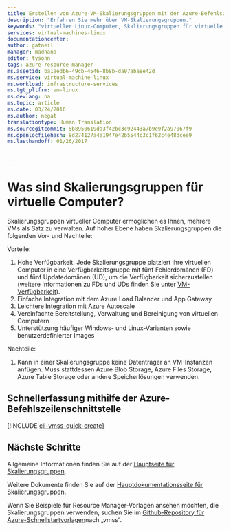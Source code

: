 ```yaml
---
title: Erstellen von Azure-VM-Skalierungsgruppen mit der Azure-Befehlszeilenschnittstelle | Microsoft-Dokumentation
description: "Erfahren Sie mehr über VM-Skalierungsgruppen."
keywords: "virtueller Linux-Computer, Skalierungsgruppen für virtuelle Computer"
services: virtual-machines-linux
documentationcenter: 
author: gatneil
manager: madhana
editor: tysonn
tags: azure-resource-manager
ms.assetid: ba1aedb6-49cb-4546-8b8b-da97aba8e42d
ms.service: virtual-machine-linux
ms.workload: infrastructure-services
ms.tgt_pltfrm: vm-linux
ms.devlang: na
ms.topic: article
ms.date: 03/24/2016
ms.author: negat
translationtype: Human Translation
ms.sourcegitcommit: 5b8950619da3f42bc3c92443a7b9e9f2a97067f9
ms.openlocfilehash: 8d274127a4e1947e42b5544c3c1f62c4e48dcee9
ms.lasthandoff: 01/26/2017


---
```

# <a name="what-are-virtual-machine-scale-sets"></a>Was sind Skalierungsgruppen für virtuelle Computer?
Skalierungsgruppen virtueller Computer ermöglichen es Ihnen, mehrere VMs als Satz zu verwalten. Auf hoher Ebene haben Skalierungsgruppen die folgenden Vor- und Nachteile:

Vorteile:

1. Hohe Verfügbarkeit. Jede Skalierungsgruppe platziert ihre virtuellen Computer in eine Verfügbarkeitsgruppe mit fünf Fehlerdomänen (FD) und fünf Updatedomänen (UD), um die Verfügbarkeit sicherzustellen (weitere Informationen zu FDs und UDs finden Sie unter [VM-Verfügbarkeit](virtual-machines-linux-manage-availability.md?toc=%2fazure%2fvirtual-machines%2flinux%2ftoc.json)). 
2. Einfache Integration mit dem Azure Load Balancer und App Gateway
3. Leichtere Integration mit Azure Autoscale
4. Vereinfachte Bereitstellung, Verwaltung und Bereinigung von virtuellen Computern
5. Unterstützung häufiger Windows- und Linux-Varianten sowie benutzerdefinierter Images

Nachteile:

1. Kann in einer Skalierungsgruppe keine Datenträger an VM-Instanzen anfügen. Muss stattdessen Azure Blob Storage, Azure Files Storage, Azure Table Storage oder andere Speicherlösungen verwenden.

## <a name="quick-create-using-azure-cli"></a>Schnellerfassung mithilfe der Azure-Befehlszeilenschnittstelle 
[!INCLUDE [cli-vmss-quick-create](../../includes/virtual-machines-linux-cli-vmss-quick-create-include.md)]

## <a name="next-steps"></a>Nächste Schritte
Allgemeine Informationen finden Sie auf der [Hauptseite für Skalierungsgruppen](https://azure.microsoft.com/services/virtual-machine-scale-sets/).

Weitere Dokumente finden Sie auf der [Hauptdokumentationsseite für Skalierungsgruppen](../virtual-machine-scale-sets/virtual-machine-scale-sets-overview.md).

Wenn Sie Beispiele für Resource Manager-Vorlagen ansehen möchten, die Skalierungsgruppen verwenden, suchen Sie im [Github-Repository für Azure-Schnellstartvorlagen](https://github.com/Azure/azure-quickstart-templates)nach „vmss“.



